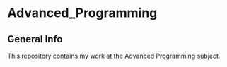 # Advanced_Programming
## General Info 
This repository contains my work at the Advanced Programming subject.
